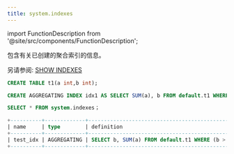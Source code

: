 ```yaml
---
title: system.indexes
---
```


import FunctionDescription from '@site/src/components/FunctionDescription';

<FunctionDescription description="引入: v1.1.50"/>

包含有关已创建的聚合索引的信息。

另请参阅: [SHOW INDEXES](../../10-sql-commands/00-ddl/07-aggregating-index/show-indexes.md)

```sql
CREATE TABLE t1(a int,b int);

CREATE AGGREGATING INDEX idx1 AS SELECT SUM(a), b FROM default.t1 WHERE b > 3 GROUP BY b；

SELECT * FROM system.indexes；

+----------+-------------+------------------------------------------------------------+----------------------------+
| name     | type        | definition                                                 | created_on                 |
+----------+-------------+------------------------------------------------------------+----------------------------+
| test_idx | AGGREGATING | SELECT b, SUM(a) FROM default.t1 WHERE (b > 3) GROUP BY b  | 2023-05-17 11:53:54.474377 |
+----------+-------------+------------------------------------------------------------+----------------------------+
```
